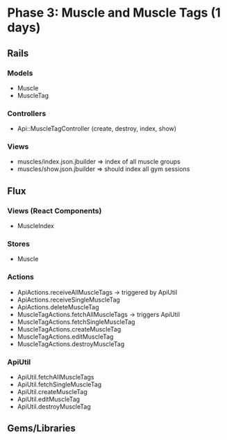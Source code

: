 # Phase 3: Muscle and Muscle Tags (1 days)

## Rails
### Models
* Muscle
* MuscleTag

### Controllers
* Api::MuscleTagController (create, destroy, index, show)

### Views
* muscles/index.json.jbuilder => index of all muscle groups
* muscles/show.json.jbuilder => should index all gym sessions

## Flux
### Views (React Components)
* MuscleIndex

### Stores
* Muscle

### Actions
* ApiActions.receiveAllMuscleTags -> triggered by ApiUtil
* ApiActions.receiveSingleMuscleTag
* ApiActions.deleteMuscleTag
* MuscleTagActions.fetchAllMuscleTags -> triggers ApiUtil
* MuscleTagActions.fetchSingleMuscleTag
* MuscleTagActions.createMuscleTag
* MuscleTagActions.editMuscleTag
* MuscleTagActions.destroyMuscleTag

### ApiUtil
* ApiUtil.fetchAllMuscleTags
* ApiUtil.fetchSingleMuscleTag
* ApiUtil.createMuscleTag
* ApiUtil.editMuscleTag
* ApiUtil.destroyMuscleTag

## Gems/Libraries
